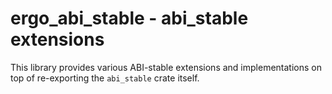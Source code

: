 # ergo_abi_stable - abi_stable extensions

This library provides various ABI-stable extensions and implementations on top
of re-exporting the `abi_stable` crate itself.
